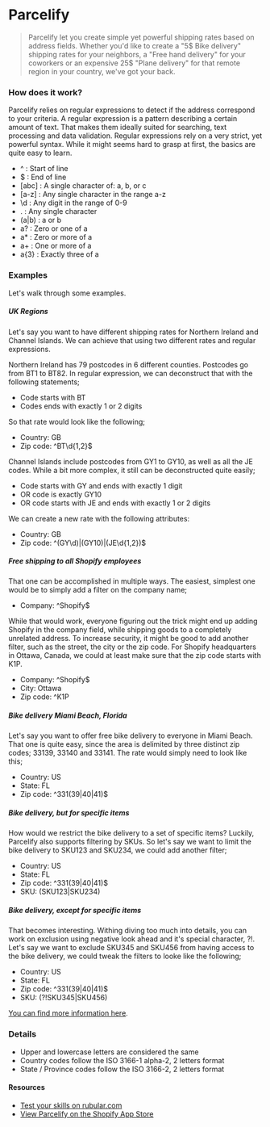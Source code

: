# Parcelify

> Parcelify let you create simple yet powerful shipping rates based on address fields. Whether you'd like to create a "5$ Bike delivery" shipping rates for your neighbors, a "Free hand delivery" for your coworkers or an expensive 25$ "Plane delivery" for that remote region in your country, we've got your back.


### How does it work?

Parcelify relies on regular expressions to detect if the address correspond to your criteria. A regular expression is a pattern describing a certain amount of text. That makes them ideally suited for searching, text processing and data validation. Regular expressions rely on a very strict, yet powerful syntax. While it might seems hard to grasp at first, the basics are quite easy to learn.

- ^ : Start of line
- $ : End of line
- [abc]	: A single character of: a, b, or c
- [a-z] : Any single character in the range a-z
- \d : Any digit in the range of 0-9
- . : Any single character
- (a|b) : a or b
- a? : Zero or one of a
- a* : Zero or more of a
- a+ : One or more of a
- a{3} : Exactly three of a

### Examples

Let's walk through some examples.

##### UK Regions

Let's say you want to have different shipping rates for Northern Ireland and Channel Islands. We can achieve that using two different rates and regular expressions.

Northern Ireland has 79 postcodes in 6 different counties. Postcodes go from BT1 to BT82. In regular expression, we can deconstruct that with the following statements;

- Code starts with BT
- Codes ends with exactly 1 or 2 digits

So that rate would look like the following;

- Country: GB
- Zip code: ^BT\d{1,2}$

Channel Islands include postcodes from GY1 to GY10, as well as all the JE codes. While a bit more complex, it still can be deconstructed quite easily;

- Code starts with GY and ends with exactly 1 digit
- OR code is exactly GY10
- OR code starts with JE and ends with exactly 1 or 2 digits

We can create a new rate with the following attributes:

- Country: GB
- Zip code: ^(GY\d)|(GY10)|(JE\d{1,2})$

##### Free shipping to all Shopify employees

That one can be accomplished in multiple ways. The easiest, simplest one would be to simply add a filter on the company name;

- Company: ^Shopify$

While that would work, everyone figuring out the trick might end up adding Shopify in the company field, while shipping goods to a completely unrelated address. To increase security, it might be good to add another filter, such as the street, the city or the zip code. For Shopify headquarters in Ottawa, Canada, we could at least make sure that the zip code starts with K1P.

- Company: ^Shopify$
- City: Ottawa
- Zip code: ^K1P

##### Bike delivery Miami Beach, Florida

Let's say you want to offer free bike delivery to everyone in Miami Beach. That one is quite easy, since the area is delimited by three distinct zip codes; 33139, 33140 and 33141. The rate would simply need to look like this;

- Country: US
- State: FL
- Zip code: ^331(39|40|41)$

##### Bike delivery, but for specific items

How would we restrict the bike delivery to a set of specific items? Luckily, Parcelify also supports filtering by SKUs. So let's say we want to limit the bike delivery to SKU123 and SKU234, we could add another filter;

- Country: US
- State: FL
- Zip code: ^331(39|40|41)$
- SKU: (SKU123|SKU234)

##### Bike delivery, except for specific items

That becomes interesting. Withing diving too much into details, you can work on exclusion using negative look ahead and it's special character, ?!. Let's say we want to exclude SKU345 and SKU456 from having access to the bike delivery, we could tweak the filters to looke like the following;

- Country: US
- State: FL
- Zip code: ^331(39|40|41)$
- SKU: (?!SKU345|SKU456)

[You can find more information here](http://www.regular-expressions.info/lookaround.html).


### Details

- Upper and lowercase letters are considered the same
- Country codes follow the ISO 3166-1 alpha-2, 2 letters format
- State / Province codes follow the ISO 3166-2, 2 letters format

#### Resources

- [Test your skills on rubular.com](http://rubular.com/)
- [View Parcelify on the Shopify App Store](https://apps.shopify.com/parcelify)
